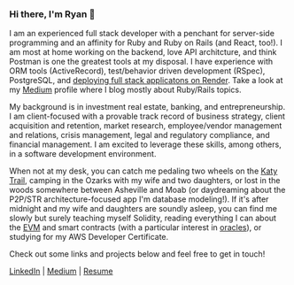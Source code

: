 ### Hi there, I'm Ryan 👋

I am an experienced full stack developer with a penchant for server-side programming and an affinity for Ruby and Ruby on Rails (and React, too!). I am most at home working on the backend, love API architcture, and think Postman is one the greatest tools at my disposal. I have experience with ORM tools (ActiveRecord), test/behavior driven development (RSpec), PostgreSQL, and [deploying full stack applicatons on Render](https://burgerbuddy.onrender.com/). Take a look at my [Medium](https://medium.com/@wrosullivan88) profile where I blog mostly about Ruby/Rails topics.

My background is in investment real estate, banking, and entrepreneurship. I am client-focused with a provable track record of business strategy, client acquisition and retention, market research, employee/vendor management and relations, crisis management, legal and regulatory compliance, and financial management. I am excited to leverage these skills, among others, in a software development environment.

When not at my desk, you can catch me pedaling two wheels on the [Katy Trail](https://en.wikipedia.org/wiki/Katy_Trail_State_Park), camping in the Ozarks with my wife and two daughters, or lost in the woods somewhere between Asheville and Moab (or daydreaming about the P2P/STR architecture-focused app I'm database modeling!). If it's after midnight and my wife and daughters are soundly asleep, you can find me slowly but surely teaching myself Solidity, reading everything I can about the [EVM](https://ethereum.org/en/developers/docs/evm/) and smart contracts (with a particular interest in [oracles](https://ethereum.org/en/developers/docs/oracles/#:~:text=Oracles%20act%20as%20a%20%E2%80%9Cbridge,functions%20using%20off%2Dchain%20data.)), or studying for my AWS Developer Certificate.  

Check out some links and projects below and feel free to get in touch! 

[LinkedIn](https://www.linkedin.com/in/wrosullivan/) | [Medium](https://medium.com/@wrosullivan88) | [Resume](https://docs.google.com/document/d/1AZ35XMndhtQ5YUh8Xkow2Z-ZNNEVbhwDCRehT2zSm8c/edit?usp=sharing)






<!--
**ryanosull/ryanosull** is a ✨ _special_ ✨ repository because its `README.md` (this file) appears on your GitHub profile.

Here are some ideas to get you started:

- 🔭 I’m currently working on ...
- 🌱 I’m currently learning ...
- 👯 I’m looking to collaborate on ...
- 🤔 I’m looking for help with ...
- 💬 Ask me about ...
- 📫 How to reach me: ...
- 😄 Pronouns: ...
- ⚡ Fun fact: ...
-->
